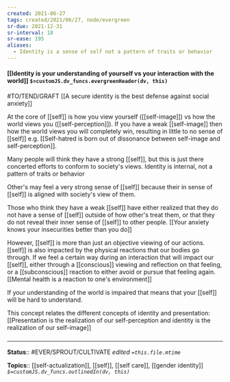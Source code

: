 ```yaml
---
created: 2021-06-27
tags: created/2021/06/27, node/evergreen
sr-due: 2021-12-31
sr-interval: 18
sr-ease: 195
aliases:
  - Identity is a sense of self not a pattern of traits or behavior
---
```


#### [[Identity is your understanding of yourself vs your interaction with the world]] `$=customJS.dv_funcs.evergreenHeader(dv, this)`

#TO/TEND/GRAFT [[A secure identity is the best defense against social anxiety]]

At the core of [[self]] is how you view yourself ([[self-image]]) vs how the world views you ([[self-perception]]). If you have a weak [[self-image]] then how the world views you will completely win, resulting in little to no sense of [[self]] e.g. [[Self-hatred is born out of dissonance between self-image and self-perception]].

Many people will think they have a strong [[self]], but this is just there concerted efforts to conform to society's views. Identity is internal, not a pattern of traits or behavior

Other's may feel a very strong sense of [[self]] because their in sense of [[self]] is aligned with society's view of them.

Those who think they have a weak [[self]] have either realized that they do not have a sense of [[self]] outside of how other's treat them, or that they do not reveal their inner sense of [[self]] to other people. [[Your anxiety knows your insecurities better than you do]]

However, [[self]] is more than just an objective viewing of our actions. [[self]] is also impacted by the physical reactions that our bodies go through. If we feel a certain way during an interaction that will impact our [[self]], either through a [[conscious]] viewing and reflection on that feeling, or a [[subconscious]] reaction to either avoid or pursue that feeling again. [[Mental health is a reaction to one's environment]]

If your understanding of the world is impaired that means that your [[self]] will be hard to understand.

This concept relates the different concepts of identity and presentation: [[Presentation is the realization of our self-perception and identity is the realization of our self-image]]

### <hr class="footnote"/>

**Status**:: #EVER/SPROUT/CULTIVATE 
*edited `=this.file.mtime`*

**Topics**:: [[self-actualization]], [[self]], [[self care]], [[gender identity]]
*`$=customJS.dv_funcs.outlinedIn(dv, this)`*

